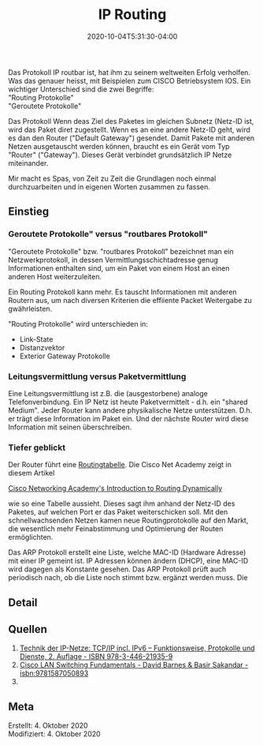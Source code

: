 ﻿---
title: "IP Routing"
date: 2020-10-04T5:31:30-04:00
categories:
  - netzwerk
tags:
  - 
  - 
---

Das Protokoll IP routbar ist, hat ihm zu seinem weltweiten Erfolg verholfen. Was das genauer heisst, mit Beispielen zum CISCO Betriebsystem IOS. Ein wichtiger Unterschied sind die zwei Begriffe:  
"Routing Protokolle"  
"Geroutete Protokolle"  

Das Protokoll Wenn deas Ziel des Paketes im gleichen Subnetz (Netz-ID ist, wird das Paket diret zugestellt. Wenn es an eine andere Netz-ID geht, wird es dan den Router ("Default Gateway") gesendet. Damit Pakete mit anderen Netzen ausgetauscht werden können, braucht es ein Gerät vom Typ "Router" ("Gateway"). Dieses Gerät verbindet grundsätzlich IP Netze miteinander. 

Mir macht es Spas, von Zeit zu Zeit die Grundlagen noch einmal durchzuarbeiten und in eigenen Worten zusammen zu fassen.

## Einstieg  

### Geroutete Protokolle" versus "routbares Protokoll"  

"Geroutete Protokolle" bzw. "routbares Protokoll" bezeichnet man ein Netzwerkprotokoll, in dessen Vermittlungsschichtadresse genug Informationen enthalten sind, um ein Paket von einem Host an einen anderen Host weiterzuleiten.  

Ein Routing Protokoll kann mehr. Es tauscht Informationen mit anderen Routern aus, um nach diversen Kriterien die effiiente Packet Weitergabe zu gwährleisten.  

"Routing Protokolle" wird unterschieden in:  
*  Link-State
*  Distanzvektor
*  Exterior Gateway Protokolle  

### Leitungsvermittlung versus Paketvermittlung  

Eine Leitungsvermittlung ist z.B. die (ausgestorbene) analoge Telefonverbindung. Ein IP Netz ist heute Paketvermittelt - d.h. ein "shared Medium". Jeder Router kann andere physikalische Netze unterstützen. D.h. er trägt diese Information im Paket ein. Und der nächste Router wird diese Information mit seinen überschreiben.  

### Tiefer geblickt

Der Router führt eine [Routingtabelle](https://www.airnet.de/cr1-gfe/de/html/GrundRout_learningObject3.xml). Die Cisco Net Academy zeigt in diesem Artikel <p><a href="https://www.ciscopress.com/articles/article.asp?p=2180210&seqNum=12" rel="noopener noreferrer" target="_blank">Cisco Networking Academy's Introduction to Routing Dynamically</a></p>  wie so eine Tabelle aussieht. Dieses sagt ihm anhand der Netz-ID des Paketes, auf welchen Port er das Paket weiterschicken soll. Mit den schnellwachsenden Netzen kamen neue Routingprotokolle auf den Markt, die wesentlich mehr Feinabstimmung und Optimierung der Routen ermöglichten.

Das ARP Protokoll erstellt eine Liste, welche MAC-ID (Hardware Adresse) mit einer IP gemeint ist. IP Adressen können ändern (DHCP), eine MAC-ID wird dagegen als Konstante gesehen. Das ARP Protokoll prüft auch periodisch nach, ob die Liste noch stimmt bzw. ergänzt werden muss. Die 


## Detail

## Quellen  

1. [Technik der IP-Netze: TCP/IP incl. IPv6 – Funktionsweise, Protokolle und Dienste, 2. Auflage - ISBN 978-3-446-21935-9](https://mitpress.mit.edu/books/history-modern-computing)  
2. [Cisco LAN Switching Fundamentals - David Barnes & Basir Sakandar - isbn:9781587050893](https://www.oreilly.com/library/view/cisco-lan-switching/1587050897/)  
3. 

## Meta

Erstellt:		4. Oktober 2020  
Modifiziert:	4. Oktober 2020
